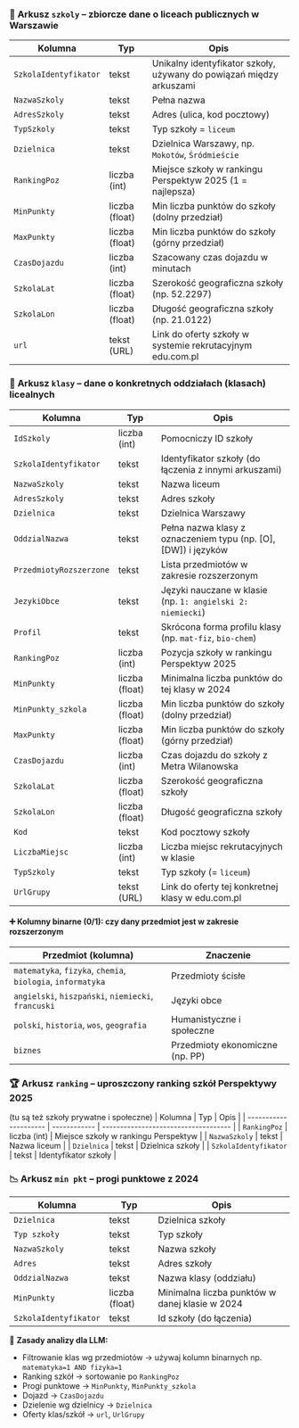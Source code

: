 ### 🏫 **Arkusz `szkoly`** – zbiorcze dane o liceach publicznych w Warszawie

| Kolumna               | Typ            | Opis                                                                |
| --------------------- | -------------- | ------------------------------------------------------------------- |
| `SzkolaIdentyfikator` | tekst          | Unikalny identyfikator szkoły, używany do powiązań między arkuszami |
| `NazwaSzkoly`         | tekst          | Pełna nazwa                                                         |
| `AdresSzkoly`         | tekst          | Adres (ulica, kod pocztowy)                                         |
| `TypSzkoly`           | tekst          | Typ szkoły = `liceum`                                               |
| `Dzielnica`           | tekst          | Dzielnica Warszawy, np. `Mokotów`, `Śródmieście`                    |
| `RankingPoz`          | liczba (int)   | Miejsce szkoły w rankingu Perspektyw 2025 (1 = najlepsza)           |
| `MinPunkty`           | liczba (float) | Min liczba punktów do szkoły (dolny przedział)                      |
| `MaxPunkty`           | liczba (float) | Min liczba punktów do szkoły (górny przedział)                      |
| `CzasDojazdu`         | liczba (int)   | Szacowany czas dojazdu w minutach                                   |
| `SzkolaLat`           | liczba (float) | Szerokość geograficzna szkoły (np. 52.2297)                         |
| `SzkolaLon`           | liczba (float) | Długość geograficzna szkoły (np. 21.0122)                           |
| `url`                 | tekst (URL)    | Link do oferty szkoły w systemie rekrutacyjnym edu.com.pl           |

### 🧾 **Arkusz `klasy`** – dane o konkretnych oddziałach (klasach) licealnych

| Kolumna                 | Typ            | Opis                                                             |
| ----------------------- | -------------- | ---------------------------------------------------------------- |
| `IdSzkoly`              | liczba (int)   | Pomocniczy ID szkoły                                             |
| `SzkolaIdentyfikator`   | tekst          | Identyfikator szkoły (do łączenia z innymi arkuszami)            |
| `NazwaSzkoly`           | tekst          | Nazwa liceum                                                     |
| `AdresSzkoly`           | tekst          | Adres szkoły                                                     |
| `Dzielnica`             | tekst          | Dzielnica Warszawy                                               |
| `OddzialNazwa`          | tekst          | Pełna nazwa klasy z oznaczeniem typu (np. \[O], \[DW]) i języków |
| `PrzedmiotyRozszerzone` | tekst          | Lista przedmiotów w zakresie rozszerzonym                        |
| `JezykiObce`            | tekst          | Języki nauczane w klasie (np. `1: angielski 2: niemiecki`)       |
| `Profil`                | tekst          | Skrócona forma profilu klasy (np. `mat-fiz`, `bio-chem`)         |
| `RankingPoz`            | liczba (int)   | Pozycja szkoły w rankingu Perspektyw 2025                        |
| `MinPunkty`             | liczba (float) | Minimalna liczba punktów do tej klasy w 2024                     |
| `MinPunkty_szkola`      | liczba (float) | Min liczba punktów do szkoły (dolny przedział)                   |
| `MaxPunkty`             | liczba (float) | Min liczba punktów do szkoły (górny przedział)                   |
| `CzasDojazdu`           | liczba (int)   | Czas dojazdu do szkoły z Metra Wilanowska                        |
| `SzkolaLat`             | liczba (float) | Szerokość geograficzna szkoły                                    |
| `SzkolaLon`             | liczba (float) | Długość geograficzna szkoły                                      |
| `Kod`                   | tekst          | Kod pocztowy szkoły                                              |
| `LiczbaMiejsc`          | liczba (int)   | Liczba miejsc rekrutacyjnych w klasie                            |
| `TypSzkoly`             | tekst          | Typ szkoły (= `liceum`)                                          |
| `UrlGrupy`              | tekst (URL)    | Link do oferty tej konkretnej klasy w edu.com.pl                 |

#### ➕ Kolumny binarne (0/1): czy dany przedmiot jest w zakresie rozszerzonym

| Przedmiot (kolumna)                                         | Znaczenie                       |
| ----------------------------------------------------------- | ------------------------------- |
| `matematyka`, `fizyka`, `chemia`, `biologia`, `informatyka` | Przedmioty ścisłe               |
| `angielski`, `hiszpański`, `niemiecki`, `francuski`         | Języki obce                     |
| `polski`, `historia`, `wos`, `geografia`                    | Humanistyczne i społeczne       |
| `biznes`                                                    | Przedmioty ekonomiczne (np. PP) |


### 🏆 **Arkusz `ranking`** – uproszczony ranking szkół Perspektywy 2025
(tu są też szkoły prywatne i społeczne)
| Kolumna               | Typ          | Opis                                 |
| --------------------- | ------------ | ------------------------------------ |
| `RankingPoz`          | liczba (int) | Miejsce szkoły w rankingu Perspektyw |
| `NazwaSzkoly`         | tekst        | Nazwa liceum                         |
| `Dzielnica`           | tekst        | Dzielnica szkoły                     |
| `SzkolaIdentyfikator` | tekst        | Identyfikator szkoły                 |


### 📉 **Arkusz `min pkt`** – progi punktowe z 2024

| Kolumna               | Typ            | Opis                                           |
| --------------------- | -------------- | ---------------------------------------------- |
| `Dzielnica`           | tekst          | Dzielnica szkoły                               |
| `Typ szkoły`          | tekst          | Typ szkoły                                     |
| `NazwaSzkoly`         | tekst          | Nazwa szkoły                                   |
| `Adres`               | tekst          | Adres szkoły                                   |
| `OddzialNazwa`        | tekst          | Nazwa klasy (oddziału)                         |
| `MinPunkty`           | liczba (float) | Minimalna liczba punktów w danej klasie w 2024 |
| `SzkolaIdentyfikator` | tekst          | Id szkoły (do łączenia)                        |

🧠 **Zasady analizy dla LLM:**
* Filtrowanie klas wg przedmiotów → używaj kolumn binarnych np. `matematyka=1 AND fizyka=1`
* Ranking szkół → sortowanie po `RankingPoz`
* Progi punktowe → `MinPunkty`, `MinPunkty_szkola`
* Dojazd → `CzasDojazdu`
* Dzielenie wg dzielnicy → `Dzielnica`
* Oferty klas/szkół → `url`, `UrlGrupy`
